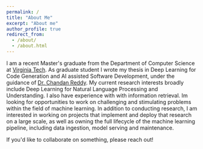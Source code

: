```yaml
---
permalink: /
title: "About Me"
excerpt: "About me"
author_profile: true
redirect_from: 
  - /about/
  - /about.html
---
```


I am a recent Master's graduate from the Department of Computer Science at [Virginia Tech](https://cs.vt.edu). As graduate student I wrote my thesis in Deep Learning for Code Generation and AI assisted Software Development, under the guidance of [Dr. Chandan Reddy](https://people.cs.vt.edu/~reddy/). My current research interests broadly include Deep Learning for Natural Language Processing and Understanding. I also have experience with with information retrieval. Im looking for opportunities to work on challenging and stimulating problems within the field of machine learning. In addition to conducting research, I am interested in working on projects that implement and deploy that research on a large scale, as well as owning the full lifecycle of the machine learning pipeline, including data ingestion, model serving and maintenance. 

If you'd like to collaborate on something, please reach out!




